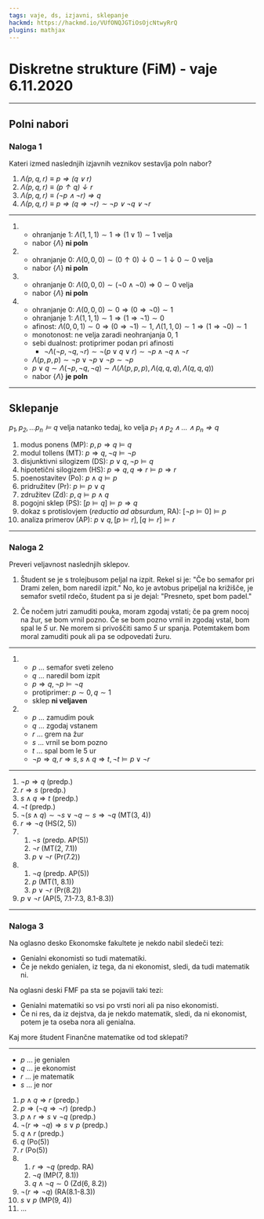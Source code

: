 ```yaml
---
tags: vaje, ds, izjavni, sklepanje
hackmd: https://hackmd.io/VUfONQJGTiOsOjcNtwyRrQ
plugins: mathjax
---
```

# Diskretne strukture (FiM) - vaje 6.11.2020

---

## Polni nabori

### Naloga 1

Kateri izmed naslednjih izjavnih veznikov sestavlja poln nabor?

1. <i>$\Lambda(p,q,r) \equiv p \Rightarrow (q \lor r)$</i>
2. <i>$\Lambda(p,q,r) \equiv (p \uparrow q) \downarrow r$</i>
3. <i>$\Lambda(p,q,r) \equiv (\lnot p \land \lnot r) \Rightarrow q$</i>
4. <i>$\Lambda(p,q,r) \equiv p \Rightarrow (q \Rightarrow \lnot r) \sim \lnot p \lor \lnot q \lor \lnot r$</i>

----

1. * ohranjanje 1: $\Lambda(1, 1, 1) \sim 1 \Rightarrow (1 \lor 1) \sim 1$ velja
   * nabor $\lbrace \Lambda \rbrace$ **ni poln**

2. * ohranjanje 0: $\Lambda(0, 0, 0) \sim (0 \uparrow 0) \downarrow 0 \sim 1 \downarrow 0 \sim 0$ velja
   * nabor $\lbrace \Lambda \rbrace$ **ni poln**

3. * ohranjanje 0: $\Lambda(0, 0, 0) \sim (\lnot 0 \land \lnot 0) \Rightarrow 0 \sim 0$ velja
   * nabor $\lbrace \Lambda \rbrace$ **ni poln**

4. * ohranjanje 0: $\Lambda(0, 0, 0) \sim 0 \Rightarrow (0 \Rightarrow \lnot 0) \sim 1$
   * ohranjanje 1: $\Lambda(1, 1, 1) \sim 1 \Rightarrow (1 \Rightarrow \lnot 1) \sim 0$
   * afinost: $\Lambda(0, 0, 1) \sim 0 \Rightarrow (0 \Rightarrow \lnot 1) \sim 1$, $\Lambda(1, 1, 0) \sim 1 \Rightarrow (1 \Rightarrow \lnot 0) \sim 1$
   * monotonost: ne velja zaradi neohranjanja 0, 1
   * sebi dualnost: protiprimer podan pri afinosti
       - $\lnot \Lambda(\lnot p, \lnot q, \lnot r) \sim \lnot (p \lor q \lor r) \sim \lnot p \land \lnot q \land \lnot r$
   * $\Lambda(p, p, p) \sim \lnot p \lor \lnot p \lor \lnot p \sim \lnot p$
   * $p \lor q \sim \Lambda(\lnot p, \lnot q, \lnot q) \sim \Lambda(\Lambda(p, p, p), \Lambda(q, q, q), \Lambda(q, q, q))$
   * nabor $\lbrace \Lambda \rbrace$ **je poln**

---

## Sklepanje

<i>$p_1, p_2, \dots p_n \models q$</i> velja natanko tedaj, ko velja <i>$p_1 \land p_2 \land \dots \land p_n \Rightarrow q$</i>

1. modus ponens (MP): $p, p \Rightarrow q \models q$
2. modul tollens (MT): $p \Rightarrow q, \lnot q \models \lnot p$
3. disjunktivni silogizem (DS): $p \lor q, \lnot p \models q$
4. hipotetični silogizem (HS): $p \Rightarrow q, q \Rightarrow r \models p \Rightarrow r$
5. poenostavitev (Po): $p \land q \models p$
6. pridružitev (Pr): $p \models p \lor q$
7. združitev (Zd): $p, q \models p \land q$
8. pogojni sklep (PS): $[p \models q] \models p \Rightarrow q$
9. dokaz s protislovjem (*reductio ad absurdum*, RA): $[\lnot p \models 0] \models p$
10. analiza primerov (AP): $p \lor q, [p \models r], [q \models r] \models r$

---

### Naloga 2

Preveri veljavnost naslednjih sklepov.

1. Študent se je s trolejbusom peljal na izpit. Rekel si je: "Če bo semafor pri Drami zelen, bom naredil izpit." No, ko je avtobus pripeljal na  križišče, je semafor svetil rdečo, študent pa si je dejal: "Presneto, spet bom padel."

2. Če nočem jutri zamuditi pouka, moram zgodaj vstati; če pa grem nocoj na žur, se bom vrnil pozno. Če se bom pozno vrnil in zgodaj vstal, bom spal le <i>$5$</i> ur. Ne morem si privoščiti samo <i>$5$</i> ur spanja. Potemtakem bom moral zamuditi pouk ali pa se odpovedati žuru.

----

1. * $p$ ... semafor sveti zeleno
   * $q$ ... naredil bom izpit
   * $p \Rightarrow q, \lnot p \models \lnot q$
   * protiprimer: $p \sim 0, q \sim 1$
   * sklep **ni veljaven**

2. * $p$ ... zamudim pouk
   * $q$ ... zgodaj vstanem
   * $r$ ... grem na žur
   * $s$ ... vrnil se bom pozno
   * $t$ ... spal bom le $5$ ur
   * $\lnot p \Rightarrow q, r \Rightarrow s, s \land q \Rightarrow t, \lnot t \models p \lor \lnot r$

----

1. $\lnot p \Rightarrow q$ (predp.)
2. $r \Rightarrow s$ (predp.)
3. $s \land q \Rightarrow t$ (predp.)
4. $\lnot t$ (predp.)
5. $\lnot (s \land q) \sim \lnot s \lor \lnot q \sim s \Rightarrow \lnot q$ (MT(3, 4))
6. $r \Rightarrow \lnot q$ (HS(2, 5))
7. 1. $\lnot s$ (predp. AP(5))
   2. $\lnot r$ (MT(2, 7.1))
   3. $p \lor \lnot r$ (Pr(7.2))
8. 1. $\lnot q$ (predp. AP(5))
   2. $p$ (MT(1, 8.1))
   3. $p \lor \lnot r$ (Pr(8.2))
9. $p \lor \lnot r$ (AP(5, 7.1-7.3, 8.1-8.3))

---

### Naloga 3

Na oglasno desko Ekonomske fakultete je nekdo nabil sledeči tezi:

* Genialni ekonomisti so tudi matematiki.
* Če je nekdo genialen, iz tega, da ni ekonomist, sledi, da tudi matematik ni.

Na oglasni deski FMF pa sta se pojavili taki tezi:

* Genialni matematiki so vsi po vrsti nori ali pa niso ekonomisti.
* Če ni res, da iz dejstva, da je nekdo matematik, sledi, da ni ekonomist, potem je ta oseba nora ali genialna.

Kaj more študent Finančne matematike od tod sklepati?

----

* $p$ ... je genialen
* $q$ ... je ekonomist
* $r$ ... je matematik
* $s$ ... je nor

1. $p \land q \Rightarrow r$ (predp.)
2. $p \Rightarrow (\lnot q \Rightarrow \lnot r)$ (predp.)
3. $p \land r \Rightarrow s \lor \lnot q$ (predp.)
4. $\lnot (r \Rightarrow \lnot q) \Rightarrow s \lor p$ (predp.)
5. $q \land r$ (predp.)
6. $q$ (Po(5))
7. $r$ (Po(5))
8. 1. $r \Rightarrow \lnot q$ (predp. RA)
   2. $\lnot q$ (MP(7, 8.1))
   3. $q \land \lnot q \sim 0$ (Zd(6, 8.2))
9. $\lnot (r \Rightarrow \lnot q)$ (RA(8.1-8.3))
10. $s \lor p$ (MP(9, 4))
11. ...
